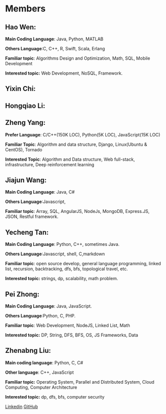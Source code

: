 
# Members

## Hao Wen:

**Main Coding Language**: Java, Python, MATLAB

**Others Language**:C, C++, R, Swift, Scala, Erlang

**Familiar topic**: Algorithms Design and Optimization, Math, SQL, Mobile Development

**Interested topic:** Web Development, NoSQL, Framework.

## Yixin Chi:

## Hongqiao Li:

## Zheng Yang:

**Prefer Language**: C\/C++\(150K LOC\), Python\(5K LOC\), JavaScript\(15K LOC\)

**Familiar Topic**: Algorithm and data structure, Django, Linux\(Ubuntu & CentOS\), Tornado

**Interested Topic**: Algorithm and Data structure, Web full-stack, infrastructure, Deep reinforcement learning

## Jiajun Wang:

**Main Coding Language**: Java, C\#

**Others Language**:Javascript,

**Familiar topic**: Array, SQL, AngularJS, NodeJs, MongoDB, Express.JS, JSON, Restful framework.

## Yecheng Tan:

**Main Coding Language**: Python, C++, sometimes Java.

**Others Language**:Javascript, shell, C,markdown

**Familiar topic**: open source develop, general language programming, linked list, recursion, backtracking, dfs, bfs, topological travel, etc.

**Interested topic:** strings, dp, scalability, math problem.

## Pei Zhong: 
**Main Coding Language**: Java, JavaScript.

**Others Language**:Python, C, PHP.

**Familiar topic**: Web Development, NodeJS, Linked List, Math

**Interested topic:** DP, String, DFS, BFS, OS, JS Frameworks, Data 

## Zhenabng Liu:

**Main coding language**: Python, C, C\#

**Other language**: C++, JavaScript

**Familiar topic:** Operating System, Parallel and Distributed System, Cloud Computing, Computer Architecture

**Interested topic:** dp, dfs, bfs, computer security

 [Linkedin](www.linkedin.com/in/zhenbang) [GitHub](https://github.com/CrazyCoder4Carrot)

